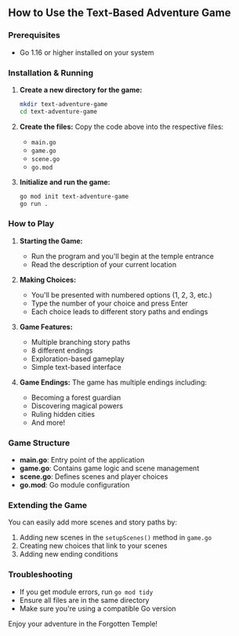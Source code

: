 ## How to Use the Text-Based Adventure Game

### Prerequisites
- Go 1.16 or higher installed on your system

### Installation & Running

1. **Create a new directory for the game:**
   ```bash
   mkdir text-adventure-game
   cd text-adventure-game
   ```

2. **Create the files:**
   Copy the code above into the respective files:
   - `main.go`
   - `game.go`
   - `scene.go`
   - `go.mod`

3. **Initialize and run the game:**
   ```bash
   go mod init text-adventure-game
   go run .
   ```

### How to Play

1. **Starting the Game:**
   - Run the program and you'll begin at the temple entrance
   - Read the description of your current location

2. **Making Choices:**
   - You'll be presented with numbered options (1, 2, 3, etc.)
   - Type the number of your choice and press Enter
   - Each choice leads to different story paths and endings

3. **Game Features:**
   - Multiple branching story paths
   - 8 different endings
   - Exploration-based gameplay
   - Simple text-based interface

4. **Game Endings:**
   The game has multiple endings including:
   - Becoming a forest guardian
   - Discovering magical powers
   - Ruling hidden cities
   - And more!

### Game Structure

- **main.go**: Entry point of the application
- **game.go**: Contains game logic and scene management
- **scene.go**: Defines scenes and player choices
- **go.mod**: Go module configuration

### Extending the Game

You can easily add more scenes and story paths by:
1. Adding new scenes in the `setupScenes()` method in `game.go`
2. Creating new choices that link to your scenes
3. Adding new ending conditions

### Troubleshooting

- If you get module errors, run `go mod tidy`
- Ensure all files are in the same directory
- Make sure you're using a compatible Go version

Enjoy your adventure in the Forgotten Temple!